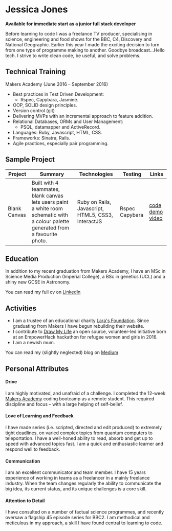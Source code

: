 # Jessica Jones

**Available for immediate start as a junior full stack developer**

Before learning to code I was a freelance TV producer, specialising in science, engineering and food shows for the BBC, C4, Discovery and National Geographic. Earlier this year I made the exciting decision to turn from one type of programme making to another. Goodbye broadcast...Hello tech.  I strive to write clean code, be useful, and solve problems.

## Technical Training
Makers Academy (June 2016 – September 2016)
- Best practices in Test Driven Development:
  - Rspec, Capybara, Jasmine.
- OOP, SOLID design principles.
- Version control (git)
- Delivering MVPs with an incremental approach to feature addition.
- Relational Databases, ORMs and User Management:
  - PSQL, datamapper and ActiveRecord.
- Languages: Ruby, Javascript, HTML, CSS.
- Frameworks: Sinatra, Rails.
- Agile practices, especially pair programming.

## Sample Project

Project| Summary |Technologies| Testing |Links
 ------|--------|--------      |--------|----
 Blank Canvas|Built with 4 teammates, blank canvas lets users paint a white room schematic with a colour palette generated from a favourite photo.| Ruby on Rails, Javascript, HTML5, CSS3, InteractJS|Rspec Capybara| [code](https://github.com/hannako/blank_canvas) [demo video](https://vimeo.com/183908628)


## Education
In addition to my recent graduation from Makers Academy, I have an MSc in Science Media Production (Imperial College), a BSc in genetics (UCL) and a shiny new GCSE in Astronomy.

You can read my full cv on [LinkedIn](https://uk.linkedin.com/in/jessicajonespd)

## Activities
* I am a trustee of an educational charity [Lara's Foundation](https://larasfoundation.wordpress.com/). Since graduating from Makers I have begun rebuilding their website.  
* I contribute to [Draw My Life](https://github.com/empowerhack/DrawMyLife-Service) an open source, volunteer-led initiative born at an EmpowerHack hackathon for refugee women and girls in 2016.
* I am a newish mum. 

You can read my (slightly neglected) blog on [Medium](https://medium.com/jess-jones-blogs-makers)

## Personal Attributes

#### Drive
I am highly motivated, and unafraid of a challenge. I completed the 12-week [Makers Academy](http://makersacademy.com) coding bootcamp as a remote student. This required discipline and focus – with a large helping of self-belief.

#### Love of Learning and Feedback
I have made series (i.e. scripted, directed and edit produced) to extremely tight deadlines, on varied complex topics from quantum computers to teleportation. I have a well-honed ability to read, absorb and get up to speed with advanced topics fast. I am a quick and enthusiastic learner and respond well to feedback.

#### Communication
I am an excellent communicator and team member. I have 15 years experience of working in teams as a freelancer in a mainly freelance industry. When the team changes regularly the ability to communicate the big idea, its current status, and its unique challenges is a core skill.

#### Attention to Detail
I have consulted on a number of factual science programmes, and recently oversaw a flagship 45 episode series for BBC2. I am methodical and meticulous in my approach, a skill I have found central to learning to code.

